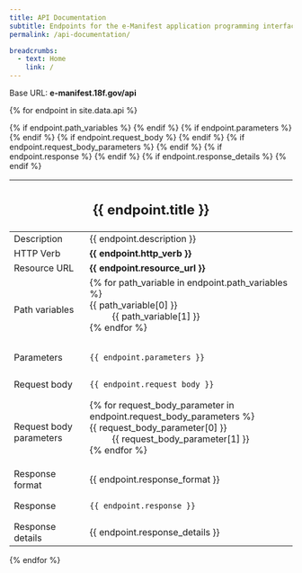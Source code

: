 ```yaml
---
title: API Documentation
subtitle: Endpoints for the e-Manifest application programming interfaces (API).
permalink: /api-documentation/

breadcrumbs:
  - text: Home
    link: /
---
```


Base URL: **e-manifest.18f.gov/api**

{% for endpoint in site.data.api %}

<table class="api">
  <thead>
    <tr>
      <th colspan="2"><h2>{{ endpoint.title  }}</h2></th>
    </tr>
  </thead>
  <tbody>
    <tr>
      <td>Description</td>
      <td>{{ endpoint.description }}</td>
    </tr>
    <tr>
      <td>HTTP Verb</td>
      <td><b>{{ endpoint.http_verb }}</b></td>
    </tr>
    <tr>
      <td>Resource URL</td>
      <td><b>{{ endpoint.resource_url }}</b></td>
    </tr>
    {% if endpoint.path_variables %}
    <tr>
      <td>Path variables</td>
      <td>
        <dl>
      {% for path_variable in endpoint.path_variables %}
        <dt>{{ path_variable[0] }}</dt>
        <dd>{{ path_variable[1] }}</dd>
      {% endfor %}
        </dl>
      </td>
    </tr>
    {% endif %}
    {% if endpoint.parameters %}
    <tr>
      <td>Parameters</td>
      <td><pre><code>{{ endpoint.parameters }}</code></pre></td>
    </tr>
    {% endif %}
    {% if endpoint.request_body %}
    <tr>
      <td>Request body</td>
      <td><pre><code>{{ endpoint.request_body }}</code></pre></td>
    </tr>
    {% endif %}
    {% if endpoint.request_body_parameters %}
    <tr>
      <td>Request body parameters</td>
      <td>
        <dl>
      {% for request_body_parameter in endpoint.request_body_parameters %}
        <dt>{{ request_body_parameter[0] }}</dt>
        <dd>{{ request_body_parameter[1] }}</dd>
      {% endfor %}
        </dl>
      </td>
    </tr>
    {% endif %}
    <tr>
      <td>Response format</td>
      <td>{{ endpoint.response_format }}</td>
    </tr>
    {% if endpoint.response %}
    <tr>
      <td>Response</td>
      <td><pre><code>{{ endpoint.response }}</code></pre></td>
    </tr>
    {% endif %}
    {% if endpoint.response_details %}
    <tr>
      <td>Response details</td>
      <td>{{ endpoint.response_details }}</td>
    </tr>
    {% endif %}
  </tbody>
</table>

{% endfor %}
